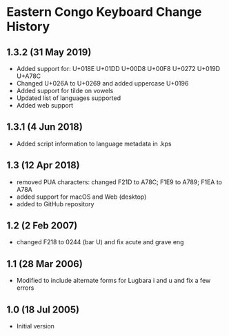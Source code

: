 Eastern Congo Keyboard Change History
=====================================

1.3.2 (31 May 2019)
------------------
* Added support for: U+018E U+01DD U+00D8 U+00F8 U+0272 U+019D U+A78C
* Changed U+026A to U+0269 and added uppercase U+0196
* Added support for tilde on vowels
* Updated list of languages supported
* Added web support

1.3.1 (4 Jun 2018)
------------------
* Added script information to language metadata in .kps

1.3 (12 Apr 2018)
-----------------
* removed PUA characters: changed F21D to A78C; F1E9 to A789; F1EA to A78A
* added support for macOS and Web (desktop)
* added to GitHub repository

1.2 (2 Feb 2007)
-----------------
* changed F218 to 0244 (bar U) and fix acute and grave eng

1.1 (28 Mar 2006)
-----------------
* Modified to include alternate forms for Lugbara i and u and fix a few errors

1.0 (18 Jul 2005)
-----------------
* Initial version
